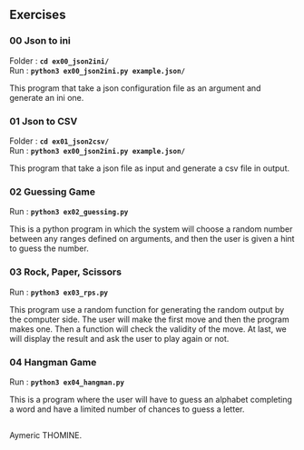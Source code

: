 ## <a name='exercises'>Exercises</a>

### 00 Json to ini

Folder : **`cd ex00_json2ini/`** <br/>
Run : **`python3 ex00_json2ini.py example.json/`**

This program that take a json configuration file as an argument and generate an ini one.

### 01 Json to CSV 

Folder : **`cd ex01_json2csv/`** <br/>
Run : **`python3 ex00_json2ini.py example.json/`**

This program that take a json file as input and generate a csv file in output.

### 02 Guessing Game

Run : **`python3 ex02_guessing.py`**

This is a python program in which the system will choose a random number between any ranges defined on arguments, and then the user is given a hint to guess the number.

### 03 Rock, Paper, Scissors

Run : **`python3 ex03_rps.py`**

This program use a random function for generating the random output by the computer side.
The user will make the first move and then the program makes one.
Then a function will check the validity of the move. At last, we will display the result and ask the user to play again or not.

### 04 Hangman Game

Run : **`python3 ex04_hangman.py`**

This is a program where the user will have to guess an alphabet completing a word and have a limited number of chances to guess a letter.

##

Aymeric THOMINE.
